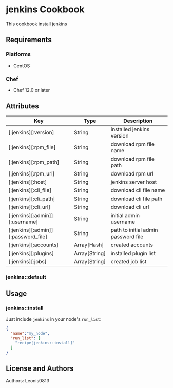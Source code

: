 # jenkins Cookbook

This cookbook install jenkins

## Requirements

### Platforms

- CentOS

### Chef

- Chef 12.0 or later

## Attributes

|Key                                |Type         |Description                        |
|-----------------------------------|-------------|-----------------------------------|
|[:jenkins][:version]               |String       |installed jenkins version          |
|[:jenkins][:rpm_file]              |String       |download rpm file name             |
|[:jenkins][:rpm_path]              |String       |download rpm file path             |
|[:jenkins][:rpm_url]               |String       |download rpm url                   |
|[:jenkins][:host]                  |String       |jenkins server host                |
|[:jenkins][:cli_file]              |String       |download cli file name             |
|[:jenkins][:cli_path]              |String       |download cli file path             |
|[:jenkins][:cli_url]               |String       |download cli url                   |
|[:jenkins][:admin]][:username]     |String       |initial admin username             |
|[:jenkins][:admin]][:password_file]|String       |path to initial admin password file|
|[:jenkins][:accounts]              |Array[Hash]  |created accounts                   |
|[:jenkins][:plugins]               |Array[String]|installed plugin list              |
|[:jenkins][:jobs]                  |Array[String]|created job list                   |

### jenkins::default

## Usage

### jenkins::install

Just include `jenkins` in your node's `run_list`:

```json
{
  "name":"my_node",
  "run_list": [
    "recipe[jenkins::install]"
  ]
}
```

## License and Authors

Authors: Leonis0813
